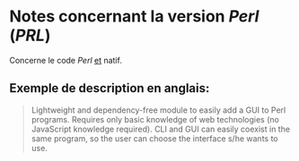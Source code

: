 # Notes concernant la version *Perl* (*PRL*)

Concerne le code *Perl* <u>et</u> natif.

## Exemple de description en anglais:

> Lightweight and dependency-free module to easily add a GUI to Perl programs. Requires only basic knowledge of web technologies (no JavaScript knowledge required). CLI and GUI can easily coexist in the same program, so the user can choose the interface s/he wants to use.
